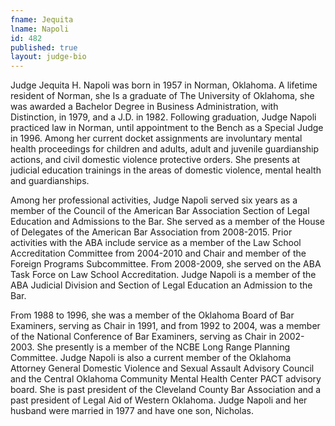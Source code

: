 ```yaml
---
fname: Jequita
lname: Napoli
id: 482
published: true
layout: judge-bio
---
```

Judge Jequita H. Napoli was born in 1957 in Norman, Oklahoma. A lifetime resident of Norman, she Is a graduate of The University of Oklahoma, she was awarded a Bachelor Degree in Business Administration, with Distinction, in 1979, and a J.D. in 1982. Following graduation, Judge Napoli practiced law in Norman, until appointment to the Bench as a Special Judge in 1996. Among her current docket assignments are involuntary mental health proceedings for children and adults, adult and juvenile guardianship actions, and civil domestic violence protective orders. She presents at judicial education trainings in the areas of domestic violence, mental health and guardianships. 

Among her professional activities, Judge Napoli served six years as a member of the Council of the American Bar Association Section of Legal Education and Admissions to the Bar. She served as a member of the House of Delegates of the American Bar Association from 2008-2015. Prior activities with the ABA include service as a member of the Law School Accreditation Committee from 2004-2010 and Chair and member of the Foreign Programs Subcommittee. From 2008-2009, she served on the ABA Task Force on Law School Accreditation. Judge Napoli is a member of the ABA Judicial Division and Section of Legal Education an Admission to the Bar.

From 1988 to 1996, she was a member of the Oklahoma Board of Bar Examiners, serving as Chair in 1991, and from 1992 to 2004, was a member of the National Conference of Bar Examiners, serving as Chair in 2002-2003. She presently is a member of the NCBE Long Range Planning Committee. Judge Napoli is also a current member of the Oklahoma Attorney General Domestic Violence and Sexual Assault Advisory Council and the Central Oklahoma Community Mental Health Center PACT advisory board. She is past president of the Cleveland County Bar Association and a past president of Legal Aid of Western Oklahoma. Judge Napoli and her husband were married in 1977 and have one son, Nicholas.  
